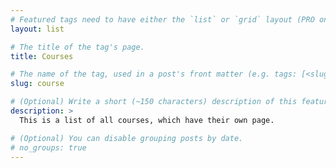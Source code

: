 ```yaml
---
# Featured tags need to have either the `list` or `grid` layout (PRO only).
layout: list

# The title of the tag's page.
title: Courses

# The name of the tag, used in a post's front matter (e.g. tags: [<slug>]).
slug: course

# (Optional) Write a short (~150 characters) description of this featured tag.
description: >
  This is a list of all courses, which have their own page.

# (Optional) You can disable grouping posts by date.
# no_groups: true
---
```

